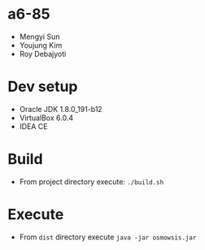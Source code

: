 # a6-85
* Mengyi Sun
* Youjung Kim
* Roy Debajyoti

# Dev setup
* Oracle JDK 1.8.0_191-b12
* VirtualBox 6.0.4
* IDEA CE

# Build
* From project directory execute: `./build.sh`

# Execute
* From `dist` directory execute `java -jar osmowsis.jar`
